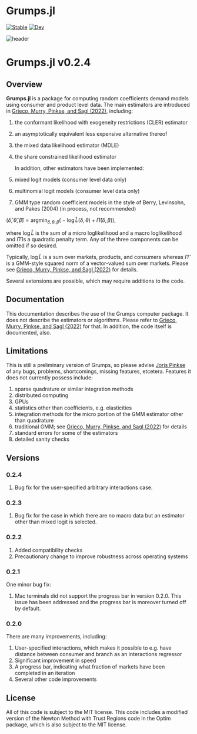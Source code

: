# Grumps.jl

[![Stable](https://img.shields.io/badge/docs-stable-blue.svg)](https://NittanyLion.github.io/Grumps.jl/stable)
[![Dev](https://img.shields.io/badge/docs-dev-blue.svg)](https://NittanyLion.github.io/Grumps.jl/dev)

![header](https://joris.pinkse.org/paper/grumps/featured_hu67731c91d8ac62b9ec64ef8cd1d226d8_3264943_808x455_fill_q75_lanczos_smart1.jpg)

# Grumps.jl v0.2.4

## Overview

**Grumps.jl** is a package for computing random coefficients demand models using consumer and product level data. The main estimators are introduced in [Grieco, Murry, Pinkse, and Sagl (2022)](http://joris.pinkse.org/paper/grumps/), including:
1. the conformant likelihood with exogeneity restrictions (CLER) estimator
2. an asymptotically equivalent less expensive alternative thereof
3. the mixed data likelihood estimator (MDLE)
4. the share constrained likelihood estimator

    In addition, other estimators have been implemented: 

5. mixed logit models (consumer level data only)
6. multinomial logit models (consumer level data only)
7. GMM type random coefficient models in the style of Berry, Levinsohn, and Pakes (2004) (in process, not recommended)

$(\hat\delta,\hat\theta,\hat\beta) = \text{argmin}_{\delta,\theta,\beta} \big( - \log \hat L(\delta,\theta) + \hat\Pi(\delta,\beta) \big),$

where $\log \hat L$ is the sum of a micro loglikelihood and a macro loglikelihood and $\hat\Pi$ is a quadratic penalty term.  Any of the three components can be omitted if so desired. 

Typically, $\log \hat L$ is a sum over markets, products, and consumers whereas $\hat\Pi$ is a GMM-style squared norm of a vector-valued sum over markets.  Please see [Grieco, Murry, Pinkse, and Sagl (2022)](http://joris.pinkse.org/paper/grumps/) for details.

Several extensions are possible, which may require additions to the code. 

## Documentation

This documentation describes the use of the Grumps computer package.  It does not describe the estimators or algorithms.  Please refer to [Grieco, Murry, Pinkse, and Sagl (2022)](http://joris.pinkse.org/paper/grumps/) for that.  In addition, the code itself is documented, also.

## Limitations

This is still a preliminary version of Grumps, so please advise [Joris Pinkse](mailto://pinkse@gmail.com) of any bugs, problems, shortcomings, missing features, etcetera.  Features it does not currently possess include:
1. sparse quadrature or similar integration methods
2. distributed computing
3. GPUs
4. statistics other than coefficients, e.g. elasticities
5. integration methods for the micro portion of the GMM estimator other than quadrature
6. traditional GMM; see [Grieco, Murry, Pinkse, and Sagl (2022)](http://joris.pinkse.org/paper/grumps/) for details
7. standard errors for some of the estimators
8. detailed sanity checks


## Versions


### 0.2.4

1. Bug fix for the user-specified arbitrary interactions case.
### 0.2.3

1. Bug fix for the case in which there are no macro data but an estimator other than mixed logit is selected.

### 0.2.2

1. Added compatibility checks
2. Precautionary change to improve robustness across operating systems

### 0.2.1 

One minor bug fix:
1. Mac terminals did not support the progress bar in version 0.2.0.  This issue has been addressed and the progress bar is moreover turned off by default.

### 0.2.0

There are many improvements, including:
1. User-specified interactions, which makes it possible to e.g. have distance between consumer and branch as an interactions regressor
2. Significant improvement in speed
3. A progress bar, indicating what fraction of markets have been completed in an iteration
4. Several other code improvements

## License

All of this code is subject to the MIT license.  This code includes a modified version of the Newton Method with Trust Regions code in the Optim package, which is also subject to the MIT license.
